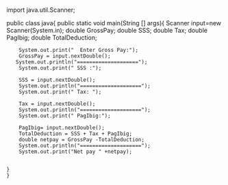 import java.util.Scanner;

public class java{
    public static void main(String [] args){
        Scanner input=new Scanner(System.in);
        double GrossPay;
        double SSS;
        double Tax;
        double PagIbig;
        double TotalDeduction;
        
        
        System.out.print("  Enter Gross Pay:");
        GrossPay = input.nextDouble();
       System.out.println("====================");
        System.out.print(" SSS :");
        
        SSS = input.nextDouble();
        System.out.println("====================");
        System.out.print(" Tax: ");
        
        Tax = input.nextDouble();
        System.out.println("====================");
        System.out.print(" PagIbig:");
      
        PagIbig= input.nextDouble();
        TotalDeduction = SSS + Tax + PagIbig;
        double netpay = GrossPay -TotalDeduction;
        System.out.println("====================");
        System.out.print("Net pay " +netpay);
        
        
    }
    }
